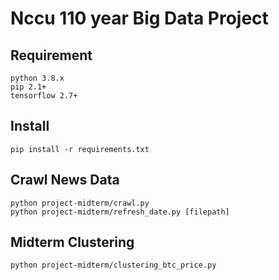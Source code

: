 # Nccu 110 year Big Data Project #


## Requirement ##
```Text
python 3.8.x
pip 2.1+
tensorflow 2.7+
```

## Install ##
```Shell
pip install -r requirements.txt
```


## Crawl News Data ##
```Shell
python project-midterm/crawl.py
python project-midterm/refresh_date.py [filepath]
```


## Midterm Clustering ##
```Shell
python project-midterm/clustering_btc_price.py
```

